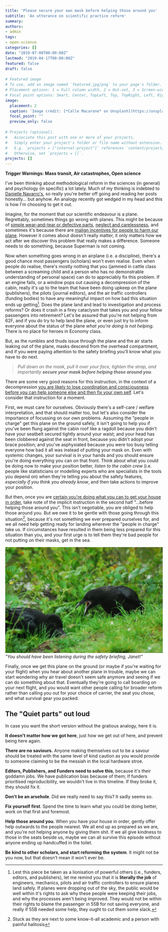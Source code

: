 ```yaml
---
title: 'Please secure your own mask before helping those around you'
subtitle: 'An utterance on scientific practice reform'
summary: 
authors:
- admin
tags:
- open-science
categories: []
date: "2019-07-08T00:00:00Z"
lastmod: "2019-04-17T00:00:00Z"
featured: false
draft: false

# Featured image
# To use, add an image named `featured.jpg/png` to your page's folder.
# Placement options: 1 = Full column width, 2 = Out-set, 3 = Screen-width
# Focal point options: Smart, Center, TopLeft, Top, TopRight, Left, Right, BottomLeft, Bottom, BottomRight
image: 
  placement: 2
  caption: 'Image credit: [*Calle Macarone* on Unsplash](https://unsplash.com/photos/15wIddvL5dU)'
  focal_point: ""
  preview_only: false

# Projects (optional).
#   Associate this post with one or more of your projects.
#   Simply enter your project's folder or file name without extension.
#   E.g. `projects = ["internal-project"]` references `content/project/deep-learning/index.md`.
#   Otherwise, set `projects = []`.
projects: []
---
```


**Trigger Warnings: Mass transit, Air catastrophes, Open science**


I've been thinking about methodological reform in the sciences (in general) and psychology (in specific) a lot lately. Much of my thinking is indebted to [Danielle Navarro's](https://djnavarro.net/), so really you're better off going and reading her posts honestly... but anyhow. An analogy recently got wedged in my head and this is how I'm choosing to get it out. 

Imagine, for the moment that our scientific endeavour is a plane. Regrettably, sometimes things go wrong with planes. This might be because of [simple wear-and-tear or defective  parts](https://genomebiology.biomedcentral.com/articles/10.1186/s13059-016-1044-7), [neglect and carelessness](http://opim.wharton.upenn.edu/DPlab/papers/publishedPapers/Simmons_2011_False-Positive%20Psychology.pdf), and sometimes it's because there are [malign incentives for people to harm our plane](https://www.apa.org/science/about/psa/2011/12/diederik-stapel). However it comes about doesn't really matter, it only matters how we act after we discover this problem that really makes a difference. Someone needs to do something, because Superman is not coming.

Now when something goes wrong in an airplane (i.e. a discipline), there's a good chance most passengers (scholars) won't even realise. Even when people do realise, there's mostly nothing that you (jammed in cattle class between a screaming child and a person who has no demonstrable understanding of personal space) can do to appreciably fix this problem. If an engine fails, or a window pops out causing a decompression of the cabin, really it's up to the team that have been doing upkeep on the plane (publishers), the pilots (journal editors), and the air traffic controllers (funding bodies) to have any meaningful impact on how bad this situation ends up getting[^bignote]. Does the plane land and lead to investigation and process reforms? Or does it crash in a firey cataclysm that takes you and your fellow passengers into retirement? Let's be assured that you're not helping from 62F, and if you do try to help land the plane, or even just try to inform everyone about the status of the plane _what you're doing is not helping_. There is no place for heroes in Economy class. 

But, as the rumbles and thuds issue through the plane and the air starts leaking out of the plane, masks descend from the overhead compartment, and if you were paying attention to the safety briefing you'll know what you have to do next. 

>_Pull down on the mask, pull it over your face, tighten the strap, and importantly **secure your mask before helping those around you**_. 

There are some very good reasons for this instruction, in the context of a decompression [you are likely to lose coordination and consciousness before you can help someone else and then fix your own self](https://www.youtube.com/watch?v=kUfF2MTnqAw). Let's consider that instruction for a moment. 

First, we must care for ourselves. Obviously there's a self-care / welfare interpretation, and that should matter too, but let's also consider the importance of focussing on our own problems. Assuming the "people in charge" get this plane on the ground safely, it isn't going to help you if you've been flung against the cabin roof like a ragdoll because you didn't have your seatbelt secured tightly around your waist; and your head has been clobbered against the seat in front, because you didn't adopt your brace position; and you've asphyxiated because you were too busy telling everyone how bad it all was instead of putting your mask on. Even with systemic changes, your survival is in your hands and you should ensure you're doing everything you can on that front. Think about what you could be doing now to make your position better, *listen to the cabin crew* (i.e. people like statisticians or modelling experts who are specialists in the tools you depend on) when they're telling you about the safety features, *especially if you think you already know*, and then take actions to improve your position.  

But then, once you are [certain you're doing what you can to get your house in order](https://biblehub.com/matthew/7-3.htm), take note of the implicit instruction in the second half  "...before helping those around you". This isn't negotiable, you are obliged to help those around you. But we owe it to be gentle with those going through this situation[^1], because it's not something we ever prepared ourselves for, and we all need help getting ready for landing wherever the "people in charge" take us. If circumstances have resulted in them being less prepared for this situation than you, and your first urge is to tell them they're bad people for not putting on their masks, get in the sea. 

!["Mansplaining crows"](crows.jpg)*"You should have been listening during the safety briefing, Janet!"*

Finally, once we get this plane on the ground (or maybe if you're waiting for your flight) when you hear about another plane in trouble, maybe we can start wondering why air travel doesn't seem safe anymore and seeing if we can do something about that. Eventually they're going to call boarding on your next flight, and you would want other people calling for broader reform rather than calling you out for your choice of carrier, the seat you chose, and what survival gear you packed. 


## The "Quiet parts" out loud

In case you want the short version without the gratious analogy, here it is. 

**It doesn't matter how we got here**, just how we get out of here, and prevent being here again. 

**There are no saviours.** Anyone making themselves out to be a savour should be treated with the same level of kind caution as you would provide to someone claiming to be the messiah in the local hardware stroe.

**Editors, Publishers, and Funders need to solve this**, because it's their goddamn jobs. We have publication bias because of them; If funders prioritised reproducibility, we wouldn't live in this timeline. If they broke it, they should fix it.   

**Don't be an arsehole**. Did we really need to say this? It sadly seems so. 

**Fix yourself first**. Spend the time to learn what you could be doing better, work on that first and foremost.

**Help those around you**. When you have your house in order, gently offer help outwards to the people nearest. We all end up as prepared as we are, and you're not helping anyone by giving them shit. If we all give kindness to those in the seats beside us, maybe we can all survive this episode without anyone ending up handcuffed in the toilet. 

**Be kind to other scholars, and start reforming the system**. It might not be you now, but that doesn't mean it won't ever be. 

[^bignote]:Lest this piece be taken as a lionisation of powerful others (i.e., funders, editors, and publishers), let me remind you that it is **literally the job** of engineers, mechanics, pilots and air traffic controllers to ensure planes land safely. If planes were dropping out of the sky, the public would be well within it's rights to ask why these people were keeping their jobs, and why the processes aren't being improved. They would not be within their rights to blame the passenger in 55B for not saving everyone, and really if 55B needed some help, they ought to cut them some slack.

[^1]:Stuck as they are next to some know-it-all academic and a person with painful halitosis
